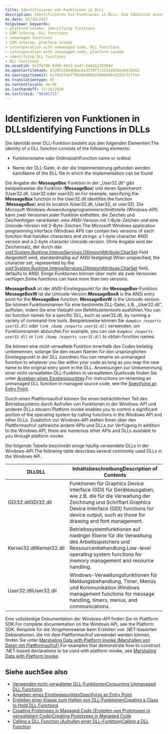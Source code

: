 ```yaml
---
title: Identifizieren von Funktionen in DLLs
description: Identifizieren Sie Funktionen in DLLs. Die Identität einer DLL-Funktion besteht aus einem Funktionsnamen oder einer Ordinalzahl und dem DLL-Dateinamen, in dem die Implementierung zu finden ist.
ms.date: 03/30/2017
helpviewer_keywords:
- platform invoke, identifying functions
- COM interop, DLL functions
- unmanaged functions
- COM interop, platform invoke
- interoperation with unmanaged code, DLL functions
- interoperation with unmanaged code, platform invoke
- identifying DLL functions
- DLL functions
ms.assetid: 3e3f6780-6d90-4413-bad7-ba641220364d
ms.openlocfilehash: b1d95329e9b8ac6cd1f8ffc3111a50b6ab010462
ms.sourcegitcommit: bc293b14af795e0e999e3304dd40c0222cf2ffe4
ms.translationtype: HT
ms.contentlocale: de-DE
ms.lasthandoff: 11/26/2020
ms.locfileid: "96281715"
---
```

# <a name="identifying-functions-in-dlls"></a><span data-ttu-id="ca39f-104">Identifizieren von Funktionen in DLLs</span><span class="sxs-lookup"><span data-stu-id="ca39f-104">Identifying Functions in DLLs</span></span>

<span data-ttu-id="ca39f-105">Die Identität einer DLL-Funktion besteht aus den folgenden Elementen:</span><span class="sxs-lookup"><span data-stu-id="ca39f-105">The identity of a DLL function consists of the following elements:</span></span>  
  
- <span data-ttu-id="ca39f-106">Funktionsname oder Ordinalzahl</span><span class="sxs-lookup"><span data-stu-id="ca39f-106">Function name or ordinal</span></span>  
  
- <span data-ttu-id="ca39f-107">Name der DLL-Datei, in der die Implementierung gefunden werden kann</span><span class="sxs-lookup"><span data-stu-id="ca39f-107">Name of the DLL file in which the implementation can be found</span></span>  
  
 <span data-ttu-id="ca39f-108">Die Angabe der **MessageBox**-Funktion in der „User32.dll“ gibt beispielsweise die Funktion (**MessageBox**) und deren Speicherort (User32.dll, User32 oder user32) an.</span><span class="sxs-lookup"><span data-stu-id="ca39f-108">For example, specifying the **MessageBox** function in the User32.dll identifies the function (**MessageBox**) and its location (User32.dll, User32, or user32).</span></span> <span data-ttu-id="ca39f-109">Die Microsoft Windows-Anwendungsprogrammierschnittstelle (Windows-API) kann zwei Versionen jeder Funktion enthalten, die Zeichen und Zeichenfolgen verarbeitet: eine ANSI-Version mit 1-Byte-Zeichen und eine Unicode-Version mit 2-Byte-Zeichen.</span><span class="sxs-lookup"><span data-stu-id="ca39f-109">The Microsoft Windows application programming interface (Windows API) can contain two versions of each function that handles characters and strings: a 1-byte character ANSI version and a 2-byte character Unicode version.</span></span> <span data-ttu-id="ca39f-110">Ohne Angabe wird der Zeichensatz, der durch das <xref:System.Runtime.InteropServices.DllImportAttribute.CharSet>-Feld dargestellt wird, standardmäßig auf ANSI festgelegt.</span><span class="sxs-lookup"><span data-stu-id="ca39f-110">When unspecified, the character set, represented by the <xref:System.Runtime.InteropServices.DllImportAttribute.CharSet> field, defaults to ANSI.</span></span> <span data-ttu-id="ca39f-111">Einige Funktionen können über mehr als zwei Versionen verfügen.</span><span class="sxs-lookup"><span data-stu-id="ca39f-111">Some functions can have more than two versions.</span></span>  
  
 <span data-ttu-id="ca39f-112">**MessageBoxA** ist der ANSI-Einstiegspunkt für die **MessageBox**-Funktion. **MessageBoxW** ist die Unicode-Version.</span><span class="sxs-lookup"><span data-stu-id="ca39f-112">**MessageBoxA** is the ANSI entry point for the **MessageBox** function; **MessageBoxW** is the Unicode version.</span></span> <span data-ttu-id="ca39f-113">Sie können Funktionsnamen für eine bestimmte DLL-Datei, z.B. „User32.dll“, auflisten, indem Sie eine Vielzahl von Befehlszeilentools ausführen.</span><span class="sxs-lookup"><span data-stu-id="ca39f-113">You can list function names for a specific DLL, such as user32.dll, by running a variety of command-line tools.</span></span> <span data-ttu-id="ca39f-114">Beispielsweise können Sie `dumpbin /exports user32.dll` oder `link /dump /exports user32.dll` verwenden, um Funktionsnamen abzurufen.</span><span class="sxs-lookup"><span data-stu-id="ca39f-114">For example, you can use `dumpbin /exports user32.dll` or `link /dump /exports user32.dll` to obtain function names.</span></span>  
  
 <span data-ttu-id="ca39f-115">Sie können eine nicht verwaltete Funktion innerhalb des Codes beliebig umbenennen, solange Sie den neuen Namen für den ursprünglichen Einstiegspunkt in der DLL zuordnen.</span><span class="sxs-lookup"><span data-stu-id="ca39f-115">You can rename an unmanaged function to whatever you like within your code as long as you map the new name to the original entry point in the DLL.</span></span> <span data-ttu-id="ca39f-116">Anweisungen zur Umbenennung einer nicht verwalteten DLL-Funktion in verwaltetem Quellcode finden Sie unter [Angeben eines Einstiegspunktes](specifying-an-entry-point.md).</span><span class="sxs-lookup"><span data-stu-id="ca39f-116">For instructions on renaming an unmanaged DLL function in managed source code, see the [Specifying an Entry Point](specifying-an-entry-point.md).</span></span>  
  
 <span data-ttu-id="ca39f-117">Durch einen Plattformaufruf können Sie einen beträchtlichen Teil des Betriebssystems durch Aufrufen von Funktionen in der Windows-API und anderen DLLs steuern.</span><span class="sxs-lookup"><span data-stu-id="ca39f-117">Platform invoke enables you to control a significant portion of the operating system by calling functions in the Windows API and other DLLs.</span></span> <span data-ttu-id="ca39f-118">Zusätzlich zur Windows-API stehen Ihnen über den Plattformaufruf zahlreiche andere APIs und DLLs zur Verfügung.</span><span class="sxs-lookup"><span data-stu-id="ca39f-118">In addition to the Windows API, there are numerous other APIs and DLLs available to you through platform invoke.</span></span>  
  
 <span data-ttu-id="ca39f-119">Die folgende Tabelle beschreibt einige häufig verwendete DLLs in der Windows-API.</span><span class="sxs-lookup"><span data-stu-id="ca39f-119">The following table describes several commonly used DLLs in the Windows API.</span></span>  
  
|<span data-ttu-id="ca39f-120">DLL</span><span class="sxs-lookup"><span data-stu-id="ca39f-120">DLL</span></span>|<span data-ttu-id="ca39f-121">Inhaltsbeschreibung</span><span class="sxs-lookup"><span data-stu-id="ca39f-121">Description of Contents</span></span>|  
|---------|-----------------------------|  
|<span data-ttu-id="ca39f-122">GDI32.dll</span><span class="sxs-lookup"><span data-stu-id="ca39f-122">GDI32.dll</span></span>|<span data-ttu-id="ca39f-123">Funktionen für Graphics Device Interface (GDI) für Geräteausgaben, wie z.B. die für die Verwaltung der Zeichnung und Schriftart.</span><span class="sxs-lookup"><span data-stu-id="ca39f-123">Graphics Device Interface (GDI) functions for device output, such as those for drawing and font management.</span></span>|  
|<span data-ttu-id="ca39f-124">Kernel32.dll</span><span class="sxs-lookup"><span data-stu-id="ca39f-124">Kernel32.dll</span></span>|<span data-ttu-id="ca39f-125">Betriebssystemfunktionen auf niedriger Ebene für die Verwaltung des Arbeitsspeichers und Ressourcenbehandlung.</span><span class="sxs-lookup"><span data-stu-id="ca39f-125">Low-level operating system functions for memory management and resource handling.</span></span>|  
|<span data-ttu-id="ca39f-126">User32.dll</span><span class="sxs-lookup"><span data-stu-id="ca39f-126">User32.dll</span></span>|<span data-ttu-id="ca39f-127">Windows-Verwaltungsfunktionen für Meldungsbehandlung, Timer, Menüs und Kommunikation.</span><span class="sxs-lookup"><span data-stu-id="ca39f-127">Windows management functions for message handling, timers, menus, and communications.</span></span>|  
  
 <span data-ttu-id="ca39f-128">Eine vollständige Dokumentation der Windows-API finden Sie im Plattform SDK.</span><span class="sxs-lookup"><span data-stu-id="ca39f-128">For complete documentation on the Windows API, see the Platform SDK.</span></span> <span data-ttu-id="ca39f-129">Beispiele für die Vorgehensweise beim Erstellen von .NET-basierten Deklarationen, die mit dem Plattformaufruf verwendet werden können, finden Sie unter [Marshaling Data with Platform Invoke (Marshallen von Daten mit Plattformaufruf)](marshaling-data-with-platform-invoke.md).</span><span class="sxs-lookup"><span data-stu-id="ca39f-129">For examples that demonstrate how to construct .NET-based declarations to be used with platform invoke, see [Marshaling Data with Platform Invoke](marshaling-data-with-platform-invoke.md).</span></span>  
  
## <a name="see-also"></a><span data-ttu-id="ca39f-130">Siehe auch</span><span class="sxs-lookup"><span data-stu-id="ca39f-130">See also</span></span>

- [<span data-ttu-id="ca39f-131">Verwenden nicht verwalteter DLL-Funktionen</span><span class="sxs-lookup"><span data-stu-id="ca39f-131">Consuming Unmanaged DLL Functions</span></span>](consuming-unmanaged-dll-functions.md)
- [<span data-ttu-id="ca39f-132">Angeben eines Einstiegspunktes</span><span class="sxs-lookup"><span data-stu-id="ca39f-132">Specifying an Entry Point</span></span>](specifying-an-entry-point.md)
- [<span data-ttu-id="ca39f-133">Erstellen einer Klasse zum Halten von DLL-Funktionen</span><span class="sxs-lookup"><span data-stu-id="ca39f-133">Creating a Class to Hold DLL Functions</span></span>](creating-a-class-to-hold-dll-functions.md)
- [<span data-ttu-id="ca39f-134">Creating Prototypes in Managed Code (Erstellen von Prototypen in verwaltetem Code)</span><span class="sxs-lookup"><span data-stu-id="ca39f-134">Creating Prototypes in Managed Code</span></span>](creating-prototypes-in-managed-code.md)
- [<span data-ttu-id="ca39f-135">Calling a DLL Function (Aufrufen einer DLL-Funktion)</span><span class="sxs-lookup"><span data-stu-id="ca39f-135">Calling a DLL Function</span></span>](calling-a-dll-function.md)
